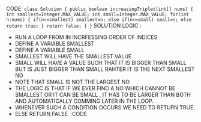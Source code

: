 CODE:
`class Solution {
public boolean increasingTriplet(int[] nums) {
int smallest=Integer.MAX_VALUE;
int small=Integer.MAX_VALUE;
for(int n:nums)
{
if(n<=smallest)
smallest=n;
else if(n<=small)
small=n;
else
return true;
}
return false;
}
}`
SOLUTION LOGIC :
* RUN A LOOP FROM IN INCRFESSING ORDER OF INDICES
* DEFINE A VARIABLE SMALLEST
* DEFINE A VARIABLE SMALL
* SMALLEST WILL HAVE THE SMALLEST VALUE
* SMALL WILL HAVE A VALUE SUCH THAT IT IS BIGGER THAN SMALL BUT IS JUST BIGGER THAN SMALL RAHTER IT IS THE NEXT SMALLEST NO
* NOTE THAT SMALL IS NOT THE LARGEST NO
* THE LOGIC IS THAT IF WE EVER FIND A NO WHICH CANNOT BE SMALLEST OR IT CAN BE SMALL , IT HAS TO BE LARGER THAN BOTH AND AUTOMATICALLY COMMING LATER IN THE LOOP.
* WHENEVER SUCH A CONDITION OCCURS WE NEED TO RETURN TRUE.
* ELSE RETURN FALSE
​
​
CODE